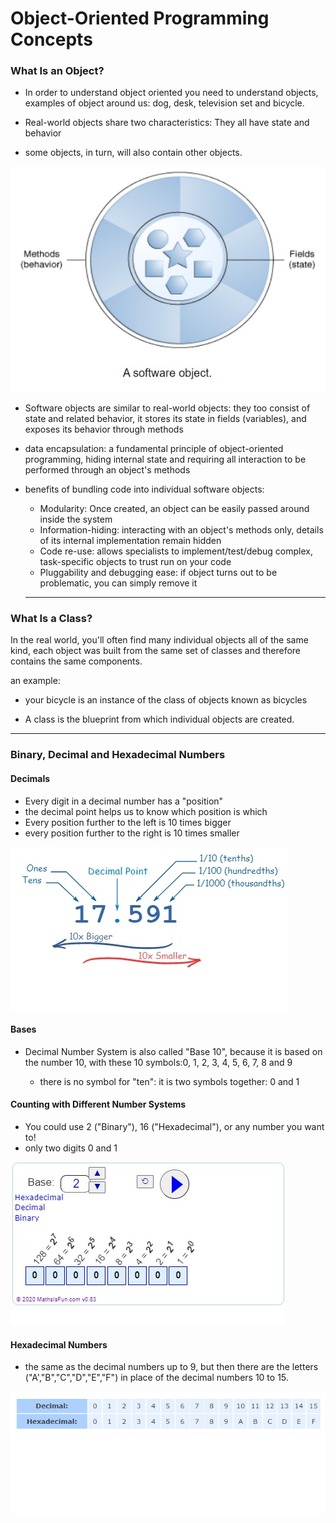 # Object-Oriented Programming Concepts

### What Is an Object?

- In order to understand object oriented you need to understand objects, examples of object around us: dog, desk, television set and bicycle.

- Real-world objects share two characteristics: They all have state and behavior

- some objects, in turn, will also contain other objects.

![software object ](./images/softwareobject.jpg)   

- Software objects are similar to real-world objects: they too consist of state and related behavior, it stores its state in fields (variables), and exposes its behavior through methods

- data encapsulation: a fundamental principle of object-oriented programming, hiding internal state and requiring all interaction to be performed through an object's methods


- benefits of bundling code into individual software objects:
    * Modularity:  Once created, an object can be easily passed around inside the system
    * Information-hiding: interacting with an object's methods only, details of its internal implementation remain hidden 
    * Code re-use: allows specialists to implement/test/debug complex, task-specific objects to trust run on your code
    * Pluggability and debugging ease: if object turns out to be problematic, you can simply remove it 

    -----------------------------------------------------------------------------------------------------------------------------------

### What Is a Class?

In the real world, you'll often find many individual objects all of the same kind, each object was built from the same set of classes and therefore contains the same components.

an example: 
 -   your bicycle is an instance of the class of objects known as bicycles


-  A class is the blueprint from which individual objects are created.

-------------------------------------------------------------------------------------------------------------------------------------------

###  Binary, Decimal and Hexadecimal Numbers

#### Decimals

* Every digit in a decimal number has a "position"
*  the decimal point helps us to know which position is which
* Every position further to the left is 10 times bigger
* every position further to the right is 10 times smaller

 ![Decimal number ](./images/decimal.jpg)

#### Bases

*  Decimal Number System is also called "Base 10", because it is based on the number 10, with these 10 symbols:0, 1, 2, 3, 4, 5, 6, 7, 8 and 9

    * there is no symbol for "ten": it is two symbols together: 0 and 1 

#### Counting with Different Number Systems

* You could use 2 ("Binary"), 16 ("Hexadecimal"), or any number you want to!
* only two digits 0 and 1 

![Binary ](./images/base2.jpg)

#### Hexadecimal Numbers

* the same as the decimal numbers up to 9, but then there are the letters ("A',"B","C","D","E","F") in place of the decimal numbers 10 to 15.

![hexadecimal ](./images/hexa.jpg)